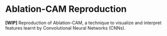 # Ablation-CAM Reproduction 
**\[WIP\]** Reproduction of Ablation-CAM, a technique to visualize and interpret features learnt by Convolutional Neural Networks (CNNs).
